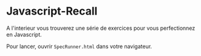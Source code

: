 # Javascript-Recall

A l'interieur vous trouverez une série de exercices pour vous perfectionnez en Javascript.

Pour lancer, ouvrir `SpecRunner.html` dans votre navigateur.
